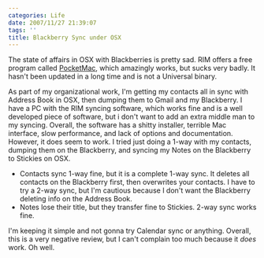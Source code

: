 ```yaml
---
categories: Life
date: 2007/11/27 21:39:07
tags: ''
title: Blackberry Sync under OSX
---
```


The state of affairs in OSX with Blackberries is pretty sad. RIM offers a free
program called [PocketMac][1], which amazingly works, but sucks very badly. It
hasn't been updated in a long time and is not a Universal binary.

As part of my organizational work, I'm getting my contacts all in sync with
Address Book in OSX, then dumping them to Gmail and my Blackberry. I have a PC
with the RIM syncing software, which works fine and is a well developed piece of
software, but i don't want to add an extra middle man to my syncing. Overall,
the software has a shitty installer, terrible Mac interface, slow performance,
and lack of options and documentation. However, it does seem to work. I tried
just doing a 1-way with my contacts, dumping them on the Blackberry, and syncing
my Notes on the Blackberry to Stickies on OSX.

* Contacts sync 1-way fine, but it is a complete 1-way sync. It deletes all
  contacts on the Blackberry first, then overwrites your contacts. I have to try
  a 2-way sync, but I'm cautious because I don't want the Blackberry deleting
  info on the Address Book.
* Notes lose their title, but they transfer fine to Stickies. 2-way sync works
  fine.

I'm keeping it simple and not gonna try Calendar sync or anything. Overall, this
is a very negative review, but I can't complain too much because it
*does* work. Oh well.


[1]: http://www.pocketmac.net/
